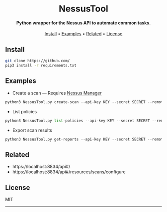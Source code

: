 
<h1 align="center">
  <br>
NessusTool
  <br>
</h1>

<h4 align="center">Python wrapper for the Nessus API to automate common tasks.</h4>

<p align="center">
  <a href="#install">Install</a> •
  <a href="#examples">Examples</a> •
  <a href="#related">Related</a> •
  <a href="#license">License</a>
</p>

## Install
```bash
git clone https://github.com/
pip3 install -r requirements.txt 
```

## Examples

* Create a scan — Requires [Nessus Manager](https://www.tenable.com/sites/drupal.dmz.tenablesecurity.com/files/datasheets/NessusManager-(DS)-EN-v4_0.pdf)
```python
python3 NessusTool.py create-scan --api-key KEY --secret SECRET --remote-host HOSTNAME
```
* List policies
```python
python3 NessusTool.py list-policies --api-key KEY --secret SECRET --remote-host HOSTNAME
```
* Export scan results
```python
python3 NessusTool.py get-reports --api-key KEY --secret SECRET --remote-host HOSTNAME
```
## Related 
* https://localhost:8834/api#/
* https://localhost:8834/api#/resources/scans/configure
## License

MIT

---

